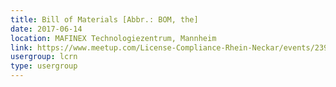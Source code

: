 ```yaml
---
title: Bill of Materials [Abbr.: BOM, the]
date: 2017-06-14
location: MAFINEX Technologiezentrum, Mannheim
link: https://www.meetup.com/License-Compliance-Rhein-Neckar/events/239754536/
usergroup: lcrn
type: usergroup
---
```

